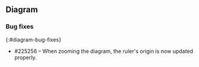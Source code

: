## Diagram

### Bug fixes
{:#diagram-bug-fixes}

* \#225256 – When zooming the diagram, the ruler's origin is now updated properly.